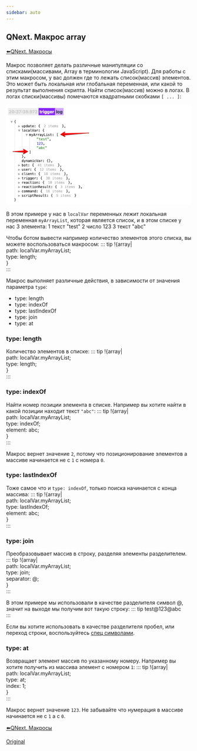 ```yaml
---
sidebar: auto
---
```


## QNext. Макрос array

[⬅️QNext. Макросы](/docs-test/ph/macros)



Макрос позволяет делать различные манипуляции со списками(массивами, Array в терминологии JavaScript). Для работы с этим макросом, у вас должен где то лежать список(массив) элементов. Это может быть локальная или глобальная переменная, или какой то результат выполнения скрипта. Найти список(массив) можно в логах. В логах списки(массивы) помечаются квадратными скобками `[ ... ]`:

![](./1.png)

В этом примере у нас в `localVar` переменных лежит локальная переменная `myArrayList`, которая является список, и в этом списке у нас 3 элемента:
1 текст "test"
2 число 123
3 текст "abc"

Чтобы ботом вывести например количество элементов этого списка, вы можете воспользоваться макросом:
::: tip
!{array|<br>  path: localVar.myArrayList;<br>  type: length;<br>}<br>
:::

Макрос выполняет различные действия, в зависимости от значения параметра `type`:
* type: length
* type: indexOf
* type: lastIndexOf
* type: join
* type: at


### type: length

Количество элементов в списке:
::: tip
!{array|<br>  path: localVar.myArrayList;<br>  type: length;<br>}<br>
:::
### type: indexOf

Найти номер позиции элемента в списке. Например вы хотите найти в какой позиции находит текст `"abc"`:
::: tip
!{array|<br>  path: localVar.myArrayList;<br>  type: indexOf;<br>  element: abc;<br>}<br>
:::

Макрос вернет значение `2`, потому что позиционирование элементов а массиве начинается не с `1` с номера `0`.
### type: lastIndexOf

Тоже самое что и `type: indexOf`, только поиска начинается с конца массива:
::: tip
!{array|<br>  path: localVar.myArrayList;<br>  type: lastIndexOf;<br>  element: abc;<br>}<br>
:::


### type: join

Преобразовывает массив в строку, разделяя элементы разделителем. 
::: tip
!{array|<br>  path: localVar.myArrayList;<br>  type: join;<br>  separator: @;<br>}<br>
:::

В этом примере мы использовали в качестве разделителя символ @, значит на выходе мы получим вот такую строку:
::: tip
test@123@abc<br>
:::

Если вы хотите использовать в качестве разделителя пробел, или переход строки, воспользуйтесь [спец символами](/docs-test/ph/macros).


### type: at

Возвращает элемент массив по указанному номеру. Например вы хотите получить из массива элемент с номером `1`:
::: tip
!{array|<br>  path: localVar.myArrayList;<br>  type: at;<br>  index: 1;<br>}<br>
:::

Макрос вернет значение `123`. Не забывайте что нумерация в массиве начинается не с `1` а с `0`.







[⬅️QNext. Макросы](/docs-test/ph/macros)



[Original](https://telegra.ph/QNext-Macros-Array-04-06)